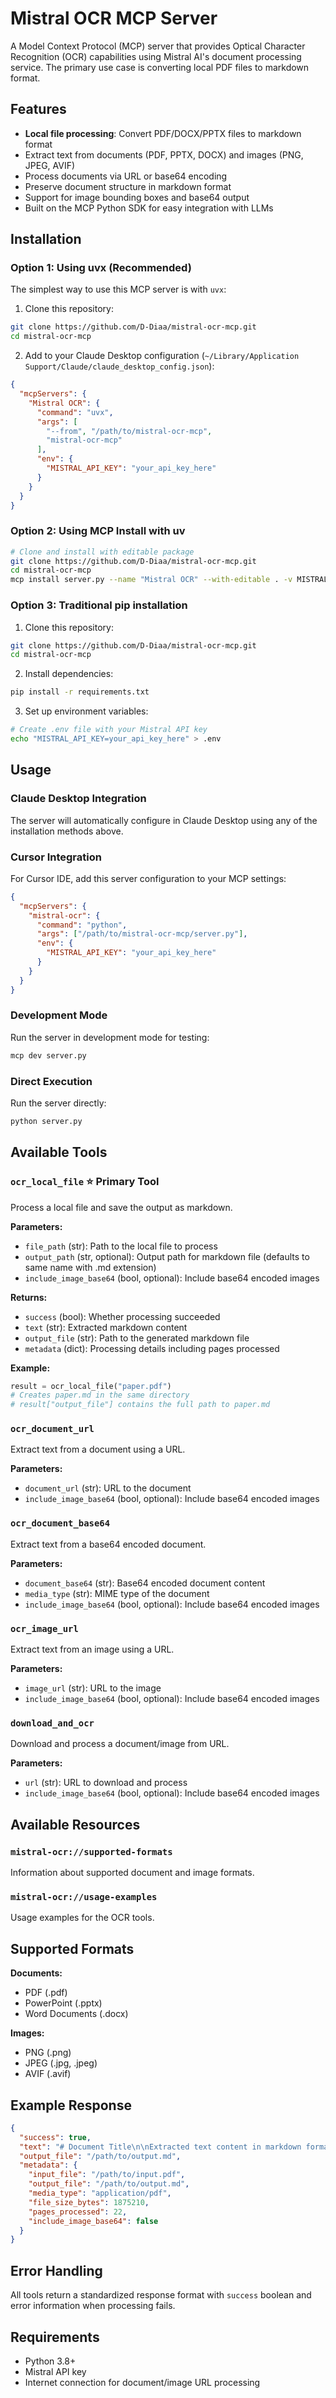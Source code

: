 # Mistral OCR MCP Server

A Model Context Protocol (MCP) server that provides Optical Character Recognition (OCR) capabilities using Mistral AI's document processing service. The primary use case is converting local PDF files to markdown format.

## Features

- **Local file processing**: Convert PDF/DOCX/PPTX files to markdown format
- Extract text from documents (PDF, PPTX, DOCX) and images (PNG, JPEG, AVIF)
- Process documents via URL or base64 encoding
- Preserve document structure in markdown format
- Support for image bounding boxes and base64 output
- Built on the MCP Python SDK for easy integration with LLMs

## Installation

### Option 1: Using uvx (Recommended)

The simplest way to use this MCP server is with `uvx`:

1. Clone this repository:
```bash
git clone https://github.com/D-Diaa/mistral-ocr-mcp.git
cd mistral-ocr-mcp
```

2. Add to your Claude Desktop configuration (`~/Library/Application Support/Claude/claude_desktop_config.json`):
```json
{
  "mcpServers": {
    "Mistral OCR": {
      "command": "uvx",
      "args": [
        "--from", "/path/to/mistral-ocr-mcp",
        "mistral-ocr-mcp"
      ],
      "env": {
        "MISTRAL_API_KEY": "your_api_key_here"
      }
    }
  }
}
```

### Option 2: Using MCP Install with uv

```bash
# Clone and install with editable package
git clone https://github.com/D-Diaa/mistral-ocr-mcp.git
cd mistral-ocr-mcp
mcp install server.py --name "Mistral OCR" --with-editable . -v MISTRAL_API_KEY=your_api_key_here
```

### Option 3: Traditional pip installation

1. Clone this repository:
```bash
git clone https://github.com/D-Diaa/mistral-ocr-mcp.git
cd mistral-ocr-mcp
```

2. Install dependencies:
```bash
pip install -r requirements.txt
```

3. Set up environment variables:
```bash
# Create .env file with your Mistral API key
echo "MISTRAL_API_KEY=your_api_key_here" > .env
```

## Usage

### Claude Desktop Integration

The server will automatically configure in Claude Desktop using any of the installation methods above.

### Cursor Integration

For Cursor IDE, add this server configuration to your MCP settings:

```json
{
  "mcpServers": {
    "mistral-ocr": {
      "command": "python",
      "args": ["/path/to/mistral-ocr-mcp/server.py"],
      "env": {
        "MISTRAL_API_KEY": "your_api_key_here"
      }
    }
  }
}
```

### Development Mode

Run the server in development mode for testing:

```bash
mcp dev server.py
```

### Direct Execution

Run the server directly:

```bash
python server.py
```

## Available Tools

### `ocr_local_file` ⭐ **Primary Tool**
Process a local file and save the output as markdown.

**Parameters:**
- `file_path` (str): Path to the local file to process
- `output_path` (str, optional): Output path for markdown file (defaults to same name with .md extension)
- `include_image_base64` (bool, optional): Include base64 encoded images

**Returns:**
- `success` (bool): Whether processing succeeded
- `text` (str): Extracted markdown content
- `output_file` (str): Path to the generated markdown file
- `metadata` (dict): Processing details including pages processed

**Example:**
```python
result = ocr_local_file("paper.pdf")
# Creates paper.md in the same directory
# result["output_file"] contains the full path to paper.md
```

### `ocr_document_url`
Extract text from a document using a URL.

**Parameters:**
- `document_url` (str): URL to the document
- `include_image_base64` (bool, optional): Include base64 encoded images

### `ocr_document_base64`
Extract text from a base64 encoded document.

**Parameters:**
- `document_base64` (str): Base64 encoded document content
- `media_type` (str): MIME type of the document
- `include_image_base64` (bool, optional): Include base64 encoded images

### `ocr_image_url`
Extract text from an image using a URL.

**Parameters:**
- `image_url` (str): URL to the image
- `include_image_base64` (bool, optional): Include base64 encoded images

### `download_and_ocr`
Download and process a document/image from URL.

**Parameters:**
- `url` (str): URL to download and process
- `include_image_base64` (bool, optional): Include base64 encoded images

## Available Resources

### `mistral-ocr://supported-formats`
Information about supported document and image formats.

### `mistral-ocr://usage-examples`
Usage examples for the OCR tools.

## Supported Formats

**Documents:**
- PDF (.pdf)
- PowerPoint (.pptx)
- Word Documents (.docx)

**Images:**
- PNG (.png)
- JPEG (.jpg, .jpeg)
- AVIF (.avif)

## Example Response

```json
{
  "success": true,
  "text": "# Document Title\n\nExtracted text content in markdown format...",
  "output_file": "/path/to/output.md",
  "metadata": {
    "input_file": "/path/to/input.pdf",
    "output_file": "/path/to/output.md",
    "media_type": "application/pdf",
    "file_size_bytes": 1875210,
    "pages_processed": 22,
    "include_image_base64": false
  }
}
```

## Error Handling

All tools return a standardized response format with `success` boolean and error information when processing fails.

## Requirements

- Python 3.8+
- Mistral API key
- Internet connection for document/image URL processing